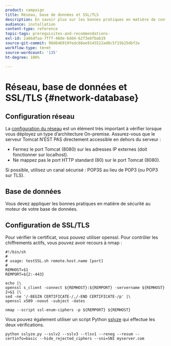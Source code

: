 ```yaml
---
product: campaign
title: Réseau, base de données et SSL/TLS
description: En savoir plus sur les bonnes pratiques en matière de configuration du réseau, de la base de données et du protocole SSL/TLS.
audience: installation
content-type: reference
topic-tags: prerequisites-and-recommendations-
exl-id: 2a66dfaa-7fff-48de-bdd4-62f3ebfbab19
source-git-commit: 98d646919fedc66ee9145522ad0c5f15b25dbf2e
workflow-type: tm+mt
source-wordcount: '135'
ht-degree: 100%

---
```


# Réseau, base de données et SSL/TLS {#network-database}

## Configuration réseau

La [configuration du réseau](../../installation/using/network-configuration.md) est un élément très important à vérifier lorsque vous déployez un type d’architecture On-premise. Assurez-vous que le serveur Tomcat N’EST PAS directement accessible en dehors du serveur :

* Fermez le port Tomcat (8080) sur les adresses IP externes (doit fonctionner sur localhost).
* Ne mappez pas le port HTTP standard (80) sur le port Tomcat (8080).

Si possible, utilisez un canal sécurisé : POP3S au lieu de POP3 (ou POP3 sur TLS).

## Base de données

Vous devez appliquer les bonnes pratiques en matière de sécurité au moteur de votre base de données.

## Configuration de SSL/TLS

Pour vérifier le certificat, vous pouvez utiliser openssl. Pour contrôler les chiffrements actifs, vous pouvez avoir recours à nmap :

```
#!/bin/sh
#
# usage: testSSL.sh remote.host.name [port]
#
REMHOST=$1
REMPORT=${2:-443}
 
echo |\
openssl s_client -connect ${REMHOST}:${REMPORT} -servername ${REMHOST} 2>&1 |\
sed -ne '/-BEGIN CERTIFICATE-/,/-END CERTIFICATE-/p' |\
openssl x509 -noout -subject -dates
   
nmap --script ssl-enum-ciphers -p ${REMPORT} ${REMHOST}
```

Vous pouvez également utiliser un script Python [sslyze](https://github.com/nabla-c0d3/sslyze/releases) qui effectue les deux vérifications.

```
python sslyze.py --sslv2 --sslv3 --tlsv1 --reneg --resum --certinfo=basic --hide_rejected_ciphers --sni=SNI myserver.com
```
